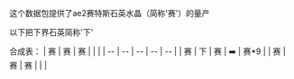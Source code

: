 这个数据包提供了ae2赛特斯石英水晶（简称'赛'）的量产

以下把下界石英简称'下'

合成表：
| 赛 | 赛 | 赛 |  |  |
| -- | -- | -- | -- | -- |
| 赛 | 下 | 赛 | ➡️ | 赛*9 |
| 赛 | 赛 | 赛 |  |  |
